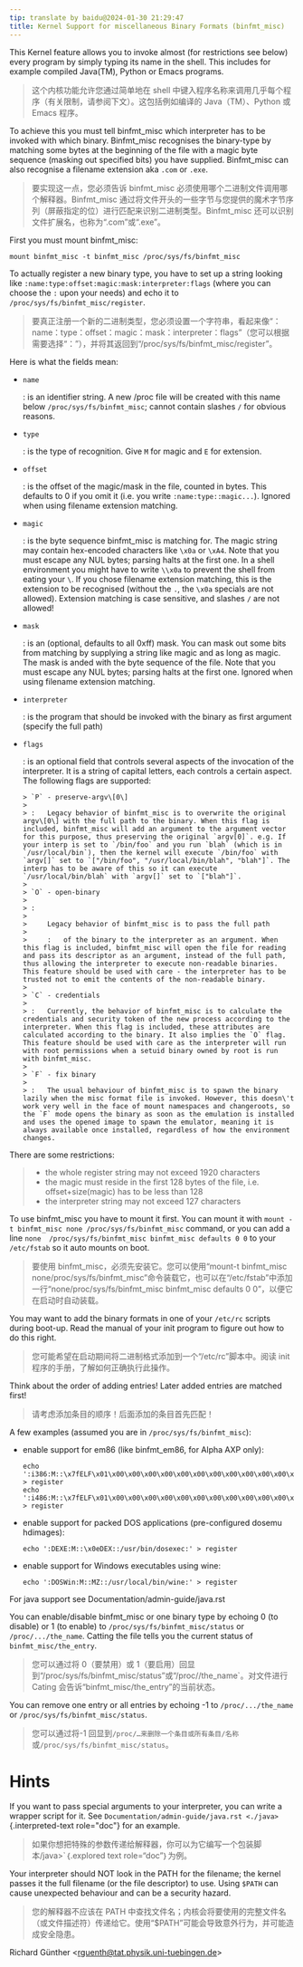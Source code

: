 ```yaml
---
tip: translate by baidu@2024-01-30 21:29:47
title: Kernel Support for miscellaneous Binary Formats (binfmt_misc)
---
```


This Kernel feature allows you to invoke almost (for restrictions see below) every program by simply typing its name in the shell. This includes for example compiled Java(TM), Python or Emacs programs.

> 这个内核功能允许您通过简单地在 shell 中键入程序名称来调用几乎每个程序（有关限制，请参阅下文）。这包括例如编译的 Java（TM）、Python 或 Emacs 程序。

To achieve this you must tell binfmt_misc which interpreter has to be invoked with which binary. Binfmt_misc recognises the binary-type by matching some bytes at the beginning of the file with a magic byte sequence (masking out specified bits) you have supplied. Binfmt_misc can also recognise a filename extension aka `.com` or `.exe`.

> 要实现这一点，您必须告诉 binfmt_misc 必须使用哪个二进制文件调用哪个解释器。Binfmt_misc 通过将文件开头的一些字节与您提供的魔术字节序列（屏蔽指定的位）进行匹配来识别二进制类型。Binfmt_misc 还可以识别文件扩展名，也称为“.com”或“.exe”。

First you must mount binfmt_misc:

```
mount binfmt_misc -t binfmt_misc /proc/sys/fs/binfmt_misc
```

To actually register a new binary type, you have to set up a string looking like `:name:type:offset:magic:mask:interpreter:flags` (where you can choose the `:` upon your needs) and echo it to `/proc/sys/fs/binfmt_misc/register`.

> 要真正注册一个新的二进制类型，您必须设置一个字符串，看起来像“：name：type：offset：magic：mask：interpreter：flags”（您可以根据需要选择“：”），并将其返回到“/proc/sys/fs/binfmt_misc/register”。

Here is what the fields mean:

- `name`

  : is an identifier string. A new /proc file will be created with this name below `/proc/sys/fs/binfmt_misc`; cannot contain slashes `/` for obvious reasons.

- `type`

  : is the type of recognition. Give `M` for magic and `E` for extension.

- `offset`

  : is the offset of the magic/mask in the file, counted in bytes. This defaults to 0 if you omit it (i.e. you write `:name:type::magic...`). Ignored when using filename extension matching.

- `magic`

  : is the byte sequence binfmt_misc is matching for. The magic string may contain hex-encoded characters like `\x0a` or `\xA4`. Note that you must escape any NUL bytes; parsing halts at the first one. In a shell environment you might have to write `\\x0a` to prevent the shell from eating your `\`. If you chose filename extension matching, this is the extension to be recognised (without the `.`, the `\x0a` specials are not allowed). Extension matching is case sensitive, and slashes `/` are not allowed!

- `mask`

  : is an (optional, defaults to all 0xff) mask. You can mask out some bits from matching by supplying a string like magic and as long as magic. The mask is anded with the byte sequence of the file. Note that you must escape any NUL bytes; parsing halts at the first one. Ignored when using filename extension matching.

- `interpreter`

  : is the program that should be invoked with the binary as first argument (specify the full path)

- `flags`

  : is an optional field that controls several aspects of the invocation of the interpreter. It is a string of capital letters, each controls a certain aspect. The following flags are supported:

      > `P` - preserve-argv\[0\]
      >
      > :   Legacy behavior of binfmt_misc is to overwrite the original argv\[0\] with the full path to the binary. When this flag is included, binfmt_misc will add an argument to the argument vector for this purpose, thus preserving the original `argv[0]`. e.g. If your interp is set to `/bin/foo` and you run `blah` (which is in `/usr/local/bin`), then the kernel will execute `/bin/foo` with `argv[]` set to `["/bin/foo", "/usr/local/bin/blah", "blah"]`. The interp has to be aware of this so it can execute `/usr/local/bin/blah` with `argv[]` set to `["blah"]`.
      >
      > `O` - open-binary
      >
      > :
      >
      >     Legacy behavior of binfmt_misc is to pass the full path
      >
      >     :   of the binary to the interpreter as an argument. When this flag is included, binfmt_misc will open the file for reading and pass its descriptor as an argument, instead of the full path, thus allowing the interpreter to execute non-readable binaries. This feature should be used with care - the interpreter has to be trusted not to emit the contents of the non-readable binary.
      >
      > `C` - credentials
      >
      > :   Currently, the behavior of binfmt_misc is to calculate the credentials and security token of the new process according to the interpreter. When this flag is included, these attributes are calculated according to the binary. It also implies the `O` flag. This feature should be used with care as the interpreter will run with root permissions when a setuid binary owned by root is run with binfmt_misc.
      >
      > `F` - fix binary
      >
      > :   The usual behaviour of binfmt_misc is to spawn the binary lazily when the misc format file is invoked. However, this doesn\'t work very well in the face of mount namespaces and changeroots, so the `F` mode opens the binary as soon as the emulation is installed and uses the opened image to spawn the emulator, meaning it is always available once installed, regardless of how the environment changes.

There are some restrictions:

> - the whole register string may not exceed 1920 characters
> - the magic must reside in the first 128 bytes of the file, i.e. offset+size(magic) has to be less than 128
> - the interpreter string may not exceed 127 characters

To use binfmt_misc you have to mount it first. You can mount it with `mount -t binfmt_misc none /proc/sys/fs/binfmt_misc` command, or you can add a line `none  /proc/sys/fs/binfmt_misc binfmt_misc defaults 0 0` to your `/etc/fstab` so it auto mounts on boot.

> 要使用 binfmt_misc，必须先安装它。您可以使用“mount-t binfmt_misc none/proc/sys/fs/binfmt_misc”命令装载它，也可以在“/etc/fstab”中添加一行“none/proc/sys/fs/binfmt_misc binfmt_misc defaults 0 0”，以便它在启动时自动装载。

You may want to add the binary formats in one of your `/etc/rc` scripts during boot-up. Read the manual of your init program to figure out how to do this right.

> 您可能希望在启动期间将二进制格式添加到一个“/etc/rc”脚本中。阅读 init 程序的手册，了解如何正确执行此操作。

Think about the order of adding entries! Later added entries are matched first!

> 请考虑添加条目的顺序！后面添加的条目首先匹配！

A few examples (assumed you are in `/proc/sys/fs/binfmt_misc`):

- enable support for em86 (like binfmt_em86, for Alpha AXP only):

      echo ':i386:M::\x7fELF\x01\x00\x00\x00\x00\x00\x00\x00\x00\x00\x00\x00\x02\x00\x03:\xff\xff\xff\xff\xff\xfe\xfe\xff\xff\xff\xff\xff\xff\xff\xff\xff\xfb\xff\xff:/bin/em86:' > register
      echo ':i486:M::\x7fELF\x01\x00\x00\x00\x00\x00\x00\x00\x00\x00\x00\x00\x02\x00\x06:\xff\xff\xff\xff\xff\xfe\xfe\xff\xff\xff\xff\xff\xff\xff\xff\xff\xfb\xff\xff:/bin/em86:' > register

- enable support for packed DOS applications (pre-configured dosemu hdimages):

      echo ':DEXE:M::\x0eDEX::/usr/bin/dosexec:' > register

- enable support for Windows executables using wine:

      echo ':DOSWin:M::MZ::/usr/local/bin/wine:' > register

For java support see Documentation/admin-guide/java.rst

You can enable/disable binfmt_misc or one binary type by echoing 0 (to disable) or 1 (to enable) to `/proc/sys/fs/binfmt_misc/status` or `/proc/.../the_name`. Catting the file tells you the current status of `binfmt_misc/the_entry`.

> 您可以通过将 0（要禁用）或 1（要启用）回显到“/proc/sys/fs/binfmt_misc/status”或“/proc//the_name`。对文件进行 Cating 会告诉“binfmt_misc/the_entry”的当前状态。

You can remove one entry or all entries by echoing -1 to `/proc/.../the_name` or `/proc/sys/fs/binfmt_misc/status`.

> 您可以通过将-1 回显到`/proc/…来删除一个条目或所有条目/名称`或`/proc/sys/fs/binfmt_misc/status`。

# Hints

If you want to pass special arguments to your interpreter, you can write a wrapper script for it. See `Documentation/admin-guide/java.rst <./java>`{.interpreted-text role="doc"} for an example.

> 如果你想把特殊的参数传递给解释器，你可以为它编写一个包装脚本/java>`｛.explored text role=“doc”｝为例。

Your interpreter should NOT look in the PATH for the filename; the kernel passes it the full filename (or the file descriptor) to use. Using `$PATH` can cause unexpected behaviour and can be a security hazard.

> 您的解释器不应该在 PATH 中查找文件名；内核会将要使用的完整文件名（或文件描述符）传递给它。使用“$PATH”可能会导致意外行为，并可能造成安全隐患。

Richard Günther \<<rguenth@tat.physik.uni-tuebingen.de>\>
